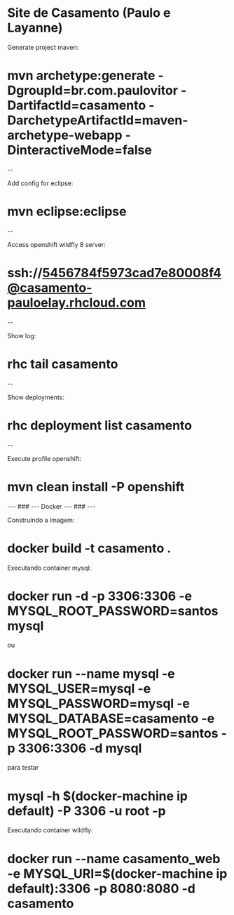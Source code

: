 Site de Casamento (Paulo e Layanne)
=========

Generate project maven:
# mvn archetype:generate -DgroupId=br.com.paulovitor -DartifactId=casamento -DarchetypeArtifactId=maven-archetype-webapp -DinteractiveMode=false

--

Add config for eclipse:
# mvn eclipse:eclipse

--

Access openshift wildfly 8 server:
# ssh://5456784f5973cad7e80008f4@casamento-pauloelay.rhcloud.com

--

Show log:
# rhc tail casamento

--

Show deployments:
# rhc deployment list casamento

--

Execute profile openshift:
# mvn clean install -P openshift


--- ### ---
Docker
--- ### ---

Construindo a imagem:
# docker build -t casamento .

Executando container mysql:
# docker run -d -p 3306:3306 -e MYSQL_ROOT_PASSWORD=santos mysql

ou

# docker run --name mysql -e MYSQL_USER=mysql -e MYSQL_PASSWORD=mysql -e MYSQL_DATABASE=casamento -e MYSQL_ROOT_PASSWORD=santos -p 3306:3306 -d mysql

para testar
# mysql -h $(docker-machine ip default) -P 3306 -u root -p

Executando container wildfly:
# docker run --name casamento_web -e MYSQL_URI=$(docker-machine ip default):3306 -p 8080:8080 -d casamento